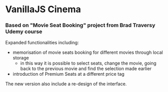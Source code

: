 # VanillaJS Cinema

### Based on "Movie Seat Booking" project from Brad Traversy Udemy course

Expanded functionalities including:
- memorisation of movie seats booking for different movies through local storage
  - in this way it is possible to select seats, change the movie, going back to the previous movie and find the selection made earlier
- introduction of Premium Seats at a different price tag

The new version also include a re-design of the interface.
